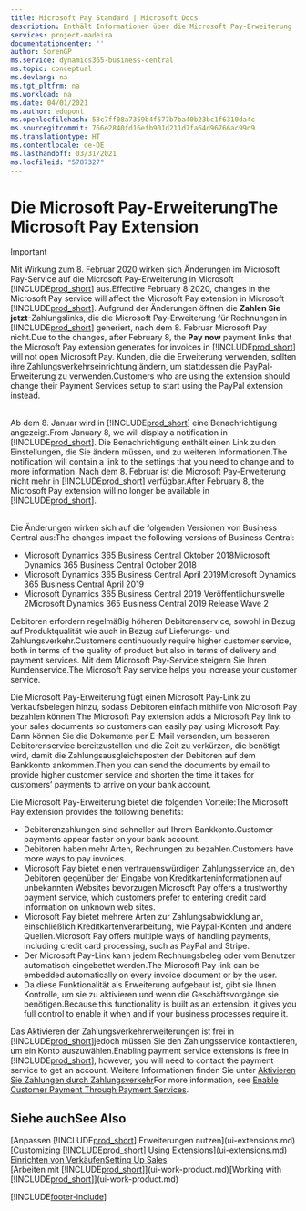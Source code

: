 ```yaml
---
title: Microsoft Pay Standard | Microsoft Docs
description: Enthält Informationen über die Microsoft Pay-Erweiterung
services: project-madeira
documentationcenter: ''
author: SorenGP
ms.service: dynamics365-business-central
ms.topic: conceptual
ms.devlang: na
ms.tgt_pltfrm: na
ms.workload: na
ms.date: 04/01/2021
ms.author: edupont
ms.openlocfilehash: 58c7ff08a7359b4f577b7ba40b23bc1f6310da4c
ms.sourcegitcommit: 766e2840fd16efb901d211d7fa64d96766ac99d9
ms.translationtype: HT
ms.contentlocale: de-DE
ms.lasthandoff: 03/31/2021
ms.locfileid: "5787327"
---
```

# <a name="the-microsoft-pay-extension"></a><span data-ttu-id="2c471-103">Die Microsoft Pay-Erweiterung</span><span class="sxs-lookup"><span data-stu-id="2c471-103">The Microsoft Pay Extension</span></span>

> [!IMPORTANT]
> <span data-ttu-id="2c471-104">Mit Wirkung zum 8. Februar 2020 wirken sich Änderungen im Microsoft Pay-Service auf die Microsoft Pay-Erweiterung in Microsoft [!INCLUDE[prod_short](includes/prod_long.md)] aus.</span><span class="sxs-lookup"><span data-stu-id="2c471-104">Effective February 8 2020, changes in the Microsoft Pay service will affect the Microsoft Pay extension in Microsoft [!INCLUDE[prod_short](includes/prod_long.md)].</span></span> <span data-ttu-id="2c471-105">Aufgrund der Änderungen öffnen die **Zahlen Sie jetzt**-Zahlungslinks, die die Microsoft Pay-Erweiterung für Rechnungen in [!INCLUDE[prod_short](includes/prod_short.md)] generiert, nach dem 8. Februar Microsoft Pay nicht.</span><span class="sxs-lookup"><span data-stu-id="2c471-105">Due to the changes, after February 8, the **Pay now** payment links that the Microsoft Pay extension generates for invoices in [!INCLUDE[prod_short](includes/prod_short.md)] will not open Microsoft Pay.</span></span> <span data-ttu-id="2c471-106">Kunden, die die Erweiterung verwenden, sollten ihre Zahlungsverkehrseinrichtung ändern, um stattdessen die PayPal-Erweiterung zu verwenden.</span><span class="sxs-lookup"><span data-stu-id="2c471-106">Customers who are using the extension should change their Payment Services setup to start using the PayPal extension instead.</span></span><br /></br>
>
> <span data-ttu-id="2c471-107">Ab dem 8. Januar wird in [!INCLUDE[prod_short](includes/prod_short.md)] eine Benachrichtigung angezeigt.</span><span class="sxs-lookup"><span data-stu-id="2c471-107">From January 8, we will display a notification in [!INCLUDE[prod_short](includes/prod_short.md)].</span></span> <span data-ttu-id="2c471-108">Die Benachrichtigung enthält einen Link zu den Einstellungen, die Sie ändern müssen, und zu weiteren Informationen.</span><span class="sxs-lookup"><span data-stu-id="2c471-108">The notification will contain a link to the settings that you need to change and to more information.</span></span> <span data-ttu-id="2c471-109">Nach dem 8. Februar ist die Microsoft Pay-Erweiterung nicht mehr in [!INCLUDE[prod_short](includes/prod_short.md)] verfügbar.</span><span class="sxs-lookup"><span data-stu-id="2c471-109">After February 8, the Microsoft Pay extension will no longer be available in [!INCLUDE[prod_short](includes/prod_short.md)].</span></span><br /></br>
>
> <span data-ttu-id="2c471-110">Die Änderungen wirken sich auf die folgenden Versionen von Business Central aus:</span><span class="sxs-lookup"><span data-stu-id="2c471-110">The changes impact the following versions of Business Central:</span></span>
> - <span data-ttu-id="2c471-111">Microsoft Dynamics 365 Business Central Oktober 2018</span><span class="sxs-lookup"><span data-stu-id="2c471-111">Microsoft Dynamics 365 Business Central October 2018</span></span>
> - <span data-ttu-id="2c471-112">Microsoft Dynamics 365 Business Central April 2019</span><span class="sxs-lookup"><span data-stu-id="2c471-112">Microsoft Dynamics 365 Business Central April 2019</span></span>
> - <span data-ttu-id="2c471-113">Microsoft Dynamics 365 Business Central 2019 Veröffentlichunswelle 2</span><span class="sxs-lookup"><span data-stu-id="2c471-113">Microsoft Dynamics 365 Business Central 2019 Release Wave 2</span></span>

<span data-ttu-id="2c471-114">Debitoren erfordern regelmäßig höheren Debitorenservice, sowohl in Bezug auf Produktqualität wie auch in Bezug auf Lieferungs- und Zahlungsverkehr.</span><span class="sxs-lookup"><span data-stu-id="2c471-114">Customers continuously require higher customer service, both in terms of the quality of product but also in terms of delivery and payment services.</span></span> <span data-ttu-id="2c471-115">Mit dem Microsoft Pay-Service steigern Sie Ihren Kundenservice.</span><span class="sxs-lookup"><span data-stu-id="2c471-115">The Microsoft Pay service helps you increase your customer service.</span></span>

<span data-ttu-id="2c471-116">Die Microsoft Pay-Erweiterung fügt einen Microsoft Pay-Link zu Verkaufsbelegen hinzu, sodass Debitoren einfach mithilfe von Microsoft Pay bezahlen können.</span><span class="sxs-lookup"><span data-stu-id="2c471-116">The Microsoft Pay extension adds a Microsoft Pay link to your sales documents so customers can easily pay using Microsoft Pay.</span></span> <span data-ttu-id="2c471-117">Dann können Sie die Dokumente per E-Mail versenden, um besseren Debitorenservice bereitzustellen und die Zeit zu verkürzen, die benötigt wird, damit die Zahlungsausgleichsposten der Debitoren auf dem Bankkonto ankommen.</span><span class="sxs-lookup"><span data-stu-id="2c471-117">Then you can send the documents by email to provide higher customer service and shorten the time it takes for customers’ payments to arrive on your bank account.</span></span>

<span data-ttu-id="2c471-118">Die Microsoft Pay-Erweiterung bietet die folgenden Vorteile:</span><span class="sxs-lookup"><span data-stu-id="2c471-118">The Microsoft Pay extension provides the following benefits:</span></span>
- <span data-ttu-id="2c471-119">Debitorenzahlungen sind schneller auf Ihrem Bankkonto.</span><span class="sxs-lookup"><span data-stu-id="2c471-119">Customer payments appear faster on your bank account.</span></span>
- <span data-ttu-id="2c471-120">Debitoren haben mehr Arten, Rechnungen zu bezahlen.</span><span class="sxs-lookup"><span data-stu-id="2c471-120">Customers have more ways to pay invoices.</span></span>
- <span data-ttu-id="2c471-121">Microsoft Pay bietet einen vertrauenswürdigen Zahlungsservice an, den Debitoren gegenüber der Eingabe von Kreditkarteninformationen auf unbekannten Websites bevorzugen.</span><span class="sxs-lookup"><span data-stu-id="2c471-121">Microsoft Pay offers a trustworthy payment service, which customers prefer to entering credit card information on unknown web sites.</span></span>
- <span data-ttu-id="2c471-122">Microsoft Pay bietet mehrere Arten zur Zahlungsabwicklung an, einschließlich Kreditkartenverarbeitung, wie Paypal-Konten und andere Quellen.</span><span class="sxs-lookup"><span data-stu-id="2c471-122">Microsoft Pay offers multiple ways of handling payments, including credit card processing, such as PayPal and Stripe.</span></span>
- <span data-ttu-id="2c471-123">Der Microsoft Pay-Link kann jedem Rechnungsbeleg oder vom Benutzer automatisch eingebettet werden.</span><span class="sxs-lookup"><span data-stu-id="2c471-123">The Microsoft Pay link can be embedded automatically on every invoice document or by the user.</span></span>
- <span data-ttu-id="2c471-124">Da diese Funktionalität als Erweiterung aufgebaut ist, gibt sie Ihnen Kontrolle, um sie zu aktivieren und wenn die Geschäftsvorgänge sie benötigen.</span><span class="sxs-lookup"><span data-stu-id="2c471-124">Because this functionality is built as an extension, it gives you full control to enable it when and if your business processes require it.</span></span>

<span data-ttu-id="2c471-125">Das Aktivieren der Zahlungsverkehrerweiterungen ist frei in [!INCLUDE[prod_short](includes/prod_short.md)]jedoch müssen Sie den Zahlungsservice kontaktieren, um ein Konto auszuwählen.</span><span class="sxs-lookup"><span data-stu-id="2c471-125">Enabling payment service extensions is free in [!INCLUDE[prod_short](includes/prod_short.md)], however, you will need to contact the payment service to get an account.</span></span> <span data-ttu-id="2c471-126">Weitere Informationen finden Sie unter [Aktivieren Sie Zahlungen durch Zahlungsverkehr](sales-how-enable-payment-service-extensions.md)</span><span class="sxs-lookup"><span data-stu-id="2c471-126">For more information, see [Enable Customer Payment Through Payment Services](sales-how-enable-payment-service-extensions.md).</span></span>

## <a name="see-also"></a><span data-ttu-id="2c471-127">Siehe auch</span><span class="sxs-lookup"><span data-stu-id="2c471-127">See Also</span></span>
<span data-ttu-id="2c471-128">[Anpassen [!INCLUDE[prod_short](includes/prod_short.md)] Erweiterungen nutzen](ui-extensions.md)</span><span class="sxs-lookup"><span data-stu-id="2c471-128">[Customizing [!INCLUDE[prod_short](includes/prod_short.md)] Using Extensions](ui-extensions.md)</span></span>  
[<span data-ttu-id="2c471-129">Einrichten von Verkäufen</span><span class="sxs-lookup"><span data-stu-id="2c471-129">Setting Up Sales</span></span>](sales-setup-sales.md)  
<span data-ttu-id="2c471-130">[Arbeiten mit [!INCLUDE[prod_short](includes/prod_short.md)]](ui-work-product.md)</span><span class="sxs-lookup"><span data-stu-id="2c471-130">[Working with [!INCLUDE[prod_short](includes/prod_short.md)]](ui-work-product.md)</span></span>


[!INCLUDE[footer-include](includes/footer-banner.md)]